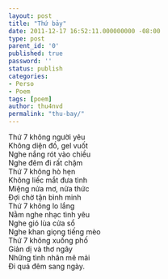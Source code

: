 ```yaml
---
layout: post
title: "Thứ bảy"
date: 2011-12-17 16:52:11.000000000 -08:00
type: post
parent_id: '0'
published: true
password: ''
status: publish
categories:
- Perso
- Poem
tags: [poem]
author: thu4nvd
permalink: "thu-bay/"
---
```


Thứ 7 không người yêu\
Không diện đồ, gel vuốt\
Nghe nắng rót vào chiều\
Nghe đêm đi rất chậm\
Thứ 7 không hò hẹn\
Không liếc mắt đưa tình\
Miệng nửa mơ, nửa thức\
Đợi chờ tận bình minh\
Thứ 7 không lo lắng\
Nằm nghe nhạc tình yêu\
Nghe gió lùa cửa sổ\
Nghe khan giọng tiếng mèo\
Thứ 7 không xuống phố\
Giản dị và thơ ngây\
Những tình nhân mê mải\
Đi quá đêm sang ngày.

